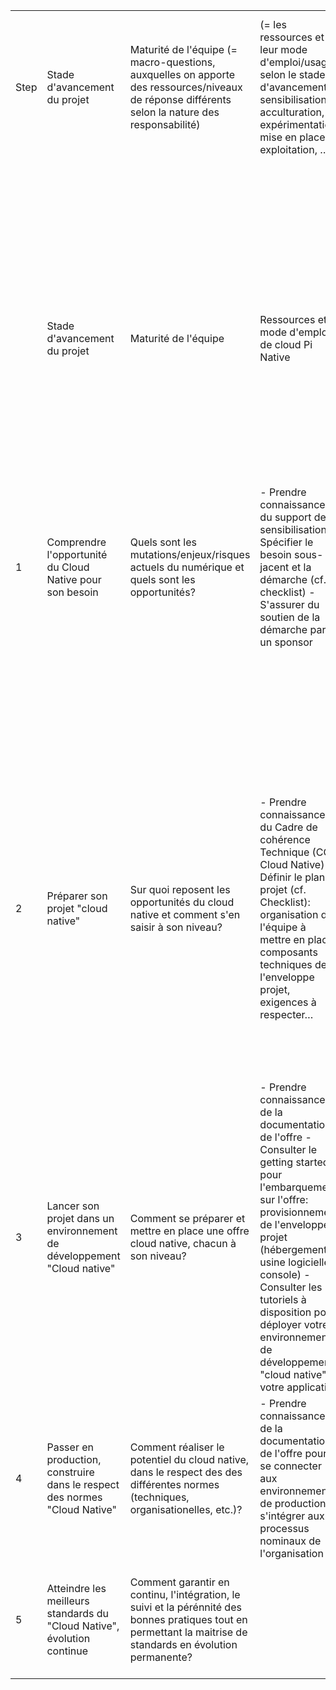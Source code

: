 
| | | | | | | | | |
|-|-|-|-|-|-|-|-|-|
|Step|Stade d'avancement du projet |Maturité de l'équipe   (= macro-questions, auxquelles on apporte des ressources/niveaux de réponse différents selon la nature des responsabilité)|  (= les ressources et leur mode d'emploi/usage selon le stade d'avancement : sensibilisation, acculturation, expérimentation, mise en place, exploitation,  …)| | (= ressources "communes" pour comprendre et utiliser les ressources spécifiques à Cloud Pi Native. Les distinctions entre responsabilités pourront être affinés selon les personas ou métiers)| | |(=questions et critères à valider avant de passer à l'étape suivante|
| | | | |(= macro-questions, auxquelles on apporte des ressources/niveaux de réponse différents selon la nature des responsabilité)|Décision/stratégie, (ainsi que le conseil et l'information de ces décisions sous l'angle: budget, RH, achats,...)|Pilotage MOE (des organisation et suivi des équipes, projet, …)|Réalisation et gestion technique  (au niveau du produit, application ou système de production)| |
| |Stade d'avancement du projet |Maturité de l'équipe|Ressources et mode d'emploi de cloud Pi Native|Si éligible à un accompagnement|Ressources d'autoformation pour la décision/stratégie|Ressources d'autoformation le Pilotage MOE|Ressources d'autoformation pour la réalisation et la gestion technique (produit ou système de production)|Checklist|
|1|Comprendre l'opportunité du Cloud Native pour son besoin|Quels sont les mutations/enjeux/risques actuels du numérique et quels sont les opportunités?  |- Prendre connaissance du support de sensibilisation - Spécifier le besoin sous-jacent et la démarche (cf. checklist) - S'assurer du soutien de la démarche par un sponsor|Démarche dans l'interet du service public ou partenariat avec le programme Cloud Pi Native: prenez contact avec le programme pour obtenir un échange de préqualification de la démarche|Comprendre les enjeux du "nouveau monde logiciel" pour la transformations du numérique public|Opportunités du "nouveau monde numérique" : technologies "cloud native", méthodologies, mode d'organisation, culture...|Opportunité d'un socle de production à l'état de l'art "Cloud Native" pour le développement et la gestion de produits numériques|- Organisation de rattachement: responsabilités et missions - Besoin: contexte métier et objectif parr par rapport à l'offre (move2cloud, nouveau projet, expérimentation...) - Démarche de consommation de l'offre: financement/sponsor, portage/équipes dédiées, contraintes calendaires...  Eligible à un accompagnement (préqualification): -  Analyse de la pertinence/adéquation avec l'offre de service proposée et/ou la roadmap du programme Cloud Pi native (à venir: matrice d'éligibilité)|
|2|Préparer son projet "cloud native"|Sur quoi reposent les opportunités du cloud native et comment s'en saisir à son niveau?|- Prendre connaissance du Cadre de cohérence Technique (CCT Cloud Native)  - Définir le plan projet (cf. Checklist): organisation de l'équipe à mettre en place, composants techniques de l'enveloppe projet, exigences à respecter…|Organisation rattachée à une entité ministérielle: completer  le formulaire DS pour obtenir un rdv de qualification technique avec le programme|Comprendre comment les grands acteurs du numériques/grandes organisation ont tirés parti des nouvelles opportunités|Comprendre les technologies, modes d'organisation et cultures portées par le cloud native|Comprendre les différents services d'un socle de production Cloud Native à chaque étape du cycle de vie d'un produit|- Contexte technique du projet - Compréhension technique de l'offre - Evaluation de la préparation de l'équipe porteuse: orga, dispo, roles, compétences… - Prérequis techniques et organisationnel - Traduction technique du besoin   Eligible à un accompagnement (qualification):  - Formalisation des questions précédentes dans un plan projet - Présentation de l'ensemble des conditions pour préparer le lancement du projet -  Qualification de l'effort d'accompagnement nécessaire|
|3|Lancer son projet dans un environnement de développement "Cloud native"|Comment se préparer et mettre en place une offre cloud native, chacun à son niveau? |- Prendre connaissance de la documentation de l'offre - Consulter le getting started pour l'embarquement sur l'offre: provisionnement de l'enveloppe projet (hébergement, usine logicielle, console) - Consulter les tutoriels à disposition pour déployer votre environnement de développement "cloud native" et votre application |Déploiement sur l'un des environnements de dévellopement du programme Cloud Pi Native: préparer votre rdv de lancement avec la service team qui vous aide à mettre en place l'environnement de developpement|Comprendre l'impact de ces nouvelles opportunités sur la gouvernance des organisations|Organiser et préparer une équipe produit pour mettre en place et utiliser des outils "cloud native"|Réaliser un premier "hello world", puis construire un MVP avec un socle de production Cloud native|- Réalisation des tutoriels/prise en main/expérimentations - Environnement de développement mise en place  (cluster k8s, repository, socle technique et console) - Déploiement des codes applicatifs et infra  Eligible à un accompagnement (suivi technique):  - Déploiement du code infra et applicatif|
|4|Passer en production, construire dans le respect des normes "Cloud Native"|Comment réaliser le potentiel du cloud native, dans le respect des des différentes normes (techniques, organisationelles, etc.)? |- Prendre connaissance de la documentation de l'offre pour se connecter aux environnements de production et s'intégrer aux processus nominaux de l'organisation|Déploiement sur un environnement de production Cloud Pi: mise en œuvre de la roadmap d'assitance|Assurer la qualité et la sécurité au niveau des organisations dans le "nouveau monde logiciel"|S'organiser pour concevoir et gérer des produits de A à Z dans un cadre Cloud Native|Déployer, puis mettre en service un produit cloud native| |
|5|Atteindre les meilleurs standards du "Cloud Native", évolution continue|Comment garantir en continu, l'intégration, le suivi et la pérénnité des bonnes pratiques tout en permettant la maitrise de standards en évolution permanente? | | |Manager un patrimoine numérique pour rester autonome et performant sur la durée|Tirer le plein potentiel et contribuer aux technologies du CNCF Landscape et aux charts helms/operators|Assurer la disponibilité et la continuité, MCO/MCS, garder des options ouvertes sur les transitions futures| |
